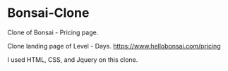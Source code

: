 # Bonsai-Clone
Clone of Bonsai - Pricing page.

Clone landing page of Level - Days. https://www.hellobonsai.com/pricing

I used HTML, CSS, and Jquery on this clone.
